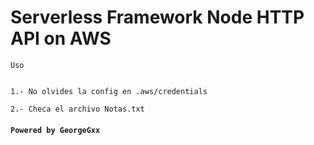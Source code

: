 # Serverless Framework Node HTTP API on AWS

`Uso`

```

1.- No olvides la config en .aws/credentials

2.- Checa el archivo Notas.txt

```

#### `Powered by GeorgeGxx`
